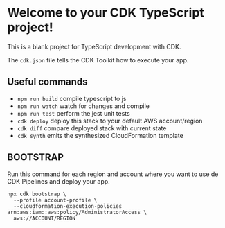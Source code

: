 # Welcome to your CDK TypeScript project!

This is a blank project for TypeScript development with CDK.

The `cdk.json` file tells the CDK Toolkit how to execute your app.

## Useful commands

- `npm run build` compile typescript to js
- `npm run watch` watch for changes and compile
- `npm run test` perform the jest unit tests
- `cdk deploy` deploy this stack to your default AWS account/region
- `cdk diff` compare deployed stack with current state
- `cdk synth` emits the synthesized CloudFormation template

## BOOTSTRAP

Run this command for each region and account where you want to use de CDK Pipelines and deploy your app.

```
npx cdk bootstrap \
  --profile account-profile \
  --cloudformation-execution-policies arn:aws:iam::aws:policy/AdministratorAccess \
  aws://ACCOUNT/REGION

```
